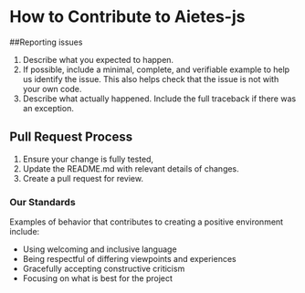 # How to Contribute to Aietes-js

##Reporting issues
1. Describe what you expected to happen.
2. If possible, include a minimal, complete, and verifiable example to help us identify the issue. This also helps check that the issue is not with your own code.
3. Describe what actually happened. Include the full traceback if there was an exception.
## Pull Request Process

1. Ensure your change is fully tested,
2. Update the README.md with relevant details of changes.
3. Create a pull request for review.

### Our Standards

Examples of behavior that contributes to creating a positive environment
include:

* Using welcoming and inclusive language
* Being respectful of differing viewpoints and experiences
* Gracefully accepting constructive criticism
* Focusing on what is best for the project
